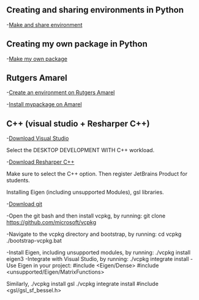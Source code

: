## Creating and sharing environments in Python

-[Make and share environment](install_python.md)

## Creating my own package in Python

-[Make my own package](howtomakepackage.ipynb)

## Rutgers Amarel

-[Create an environment on Rutgers Amarel](Recitation_2_vae/amarel.md)

-[Install mypackage on Amarel](install_mypackage_amarel)

## C++ (visual studio + Resharper C++)

-[Download Visual Studio](https://visualstudio.microsoft.com/)

Select the DESKTOP DEVELOPMENT WITH C++ workload.

-[Download Resharper C++](https://www.jetbrains.com/resharper-cpp/download/download-thanks.html?platform=windows)

Make sure to select the C++ option. Then register JetBrains Product for students.

Installing Eigen (including unsupported Modules), gsl libraries. 

-[Download git](https://git-scm.com/downloads/win)

-Open the git bash and then install vcpkg, by running:
git clone https://github.com/microsoft/vcpkg

-Navigate to the vcpkg directory and bootstrap, by running:
cd vcpkg
./bootstrap-vcpkg.bat

-Install Eigen, including unsupported modules, by running:
./vcpkg install eigen3
-Integrate with Visual Studio, by running:
./vcpkg integrate install
-Use Eigen in your project:
#include <Eigen/Dense>
#include <unsupported/Eigen/MatrixFunctions>

Similarly,
./vcpkg install gsl
./vcpkg integrate install
#include <gsl/gsl_sf_bessel.h>











